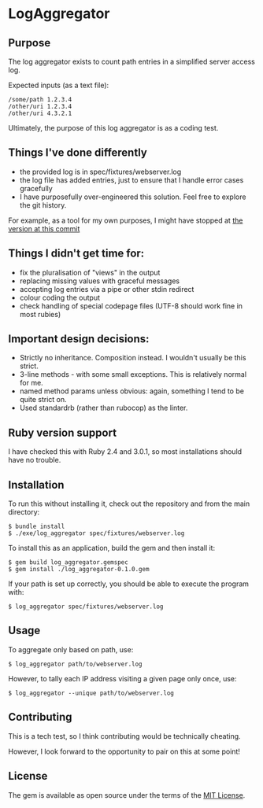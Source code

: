 # LogAggregator

## Purpose

The log aggregator exists to count path entries in a simplified server access log.

Expected inputs (as a text file):
```
/some/path 1.2.3.4
/other/uri 1.2.3.4
/other/uri 4.3.2.1
```

Ultimately, the purpose of this log aggregator is as a coding test.


## Things I've done differently

 - the provided log is in spec/fixtures/webserver.log
 - the log file has added entries, just to ensure that I handle error cases gracefully
 - I have purposefully over-engineered this solution. Feel free to explore the git history.

For example, as a tool for my own purposes, I might have stopped at
[the version at this commit](https://github.com/undecided/log-aggregator-techtest/blob/a8df80ae31e68944c2db1e6d2846151766231a94/lib/log_aggregator.rb)

## Things I didn't get time for:

 - fix the pluralisation of "views" in the output
 - replacing missing values with graceful messages
 - accepting log entries via a pipe or other stdin redirect
 - colour coding the output
 - check handling of special codepage files (UTF-8 should work fine in most rubies)

## Important design decisions:

 - Strictly no inheritance. Composition instead. I wouldn't usually be this strict.
 - 3-line methods - with some small exceptions. This is relatively normal for me.
 - named method params unless obvious: again, something I tend to be quite strict on.
 - Used standardrb (rather than rubocop) as the linter.

## Ruby version support

 I have checked this with Ruby 2.4 and 3.0.1, so most installations should have no trouble.

## Installation

To run this without installing it, check out the repository and from the main directory:

    $ bundle install
    $ ./exe/log_aggregator spec/fixtures/webserver.log

To install this as an application, build the gem and then install it:

    $ gem build log_aggregator.gemspec
    $ gem install ./log_aggregator-0.1.0.gem

If your path is set up correctly, you should be able to execute the program with:

    $ log_aggregator spec/fixtures/webserver.log


## Usage

To aggregate only based on path, use:

    $ log_aggregator path/to/webserver.log

However, to tally each IP address visiting a given page only once, use:

    $ log_aggregator --unique path/to/webserver.log

## Contributing

This is a tech test, so I think contributing would be technically cheating.

However, I look forward to the opportunity to pair on this at some point!


## License

The gem is available as open source under the terms of the [MIT License](https://opensource.org/licenses/MIT).
